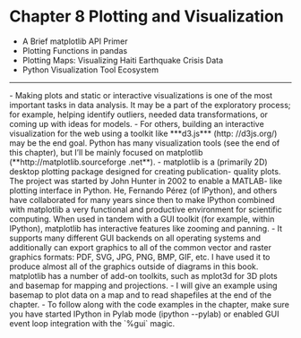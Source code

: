 Chapter 8 Plotting and Visualization
======================================
- A Brief matplotlib API Primer
- Plotting Functions in pandas
- Plotting Maps: Visualizing Haiti Earthquake Crisis Data
- Python Visualization Tool Ecosystem

<hr>
- Making plots and static or interactive visualizations is one of the most important tasks
in data analysis. It may be a part of the exploratory process; for example, helping identify
outliers, needed data transformations, or coming up with ideas for models. 
- For
others, building an interactive visualization for the web using a toolkit like ***d3.js*** (http:
//d3js.org/) may be the end goal. Python has many visualization tools (see the end of
this chapter), but I’ll be mainly focused on matplotlib (**http://matplotlib.sourceforge
.net**).
- matplotlib is a (primarily 2D) desktop plotting package designed for creating publication-
quality plots. The project was started by John Hunter in 2002 to enable a MATLAB-
like plotting interface in Python. He, Fernando Pérez (of IPython), and others have
collaborated for many years since then to make IPython combined with matplotlib a
very functional and productive environment for scientific computing. When used in
tandem with a GUI toolkit (for example, within IPython), matplotlib has interactive
features like zooming and panning. 
- It supports many different GUI backends on all operating systems and additionally can export graphics to all of the common vector and raster graphics formats: PDF, SVG, JPG, PNG, BMP, GIF, etc. I have used it to
produce almost all of the graphics outside of diagrams in this book.
matplotlib has a number of add-on toolkits, such as mplot3d for 3D plots and basemap
for mapping and projections. 
- I will give an example using basemap to plot data on a map and to read shapefiles at the end of the chapter.
- To follow along with the code examples in the chapter, make sure you have started
IPython in Pylab mode (ipython --pylab) or enabled GUI event loop integration with
the `%gui` magic.
